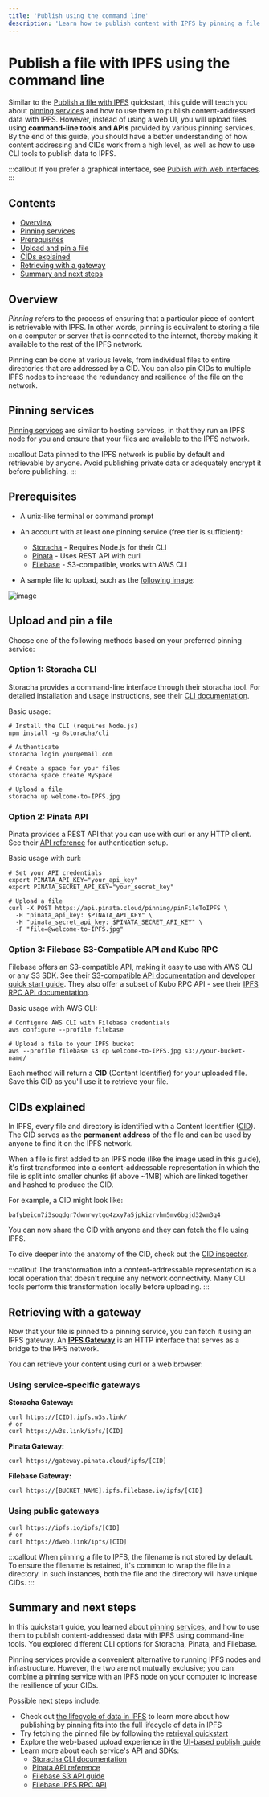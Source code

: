 ```yaml
---
title: 'Publish using the command line'
description: 'Learn how to publish content with IPFS by pinning a file to a pinning service using the command line.'
---
```


# Publish a file with IPFS using the command line

Similar to the [Publish a file with IPFS](./publish.md) quickstart, this guide will teach you about [pinning services](../concepts/persistence.md#pinning-in-context) and how to use them to publish content-addressed data with IPFS. However, instead of using a web UI, you will upload files using **command-line tools and APIs** provided by various pinning services. By the end of this guide, you should have a better understanding of how content addressing and CIDs work from a high level, as well as how to use CLI tools to publish data to IPFS.

:::callout
If you prefer a graphical interface, see [Publish with web interfaces](./publish.md).
:::

## Contents <!-- omit from toc -->

- [Overview](#overview)
- [Pinning services](#pinning-services)
- [Prerequisites](#prerequisites)
- [Upload and pin a file](#upload-and-pin-a-file)
- [CIDs explained](#cids-explained)
- [Retrieving with a gateway](#retrieving-with-a-gateway)
- [Summary and next steps](#summary-and-next-steps)

## Overview

_Pinning_ refers to the process of ensuring that a particular piece of content is retrievable with IPFS. In other words, pinning is equivalent to storing a file on a computer or server that is connected to the internet, thereby making it available to the rest of the IPFS network.

Pinning can be done at various levels, from individual files to entire directories that are addressed by a CID. You can also pin CIDs to multiple IPFS nodes to increase the redundancy and resilience of the file on the network.

## Pinning services

[Pinning services](../concepts/persistence.md#pinning-services) are similar to hosting services, in that they run an IPFS node for you and ensure that your files are available to the IPFS network.

:::callout
Data pinned to the IPFS network is public by default and retrievable by anyone. Avoid publishing private data or adequately encrypt it before publishing.
:::

## Prerequisites

- A unix-like terminal or command prompt
- An account with at least one pinning service (free tier is sufficient):
  - [Storacha](https://storacha.network) - Requires Node.js for their CLI
  - [Pinata](https://pinata.cloud/) - Uses REST API with curl
  - [Filebase](https://filebase.com) - S3-compatible, works with AWS CLI

- A sample file to upload, such as the [following image](../quickstart/images/welcome-to-IPFS.jpg):

![image](../quickstart/images/welcome-to-IPFS.jpg)

## Upload and pin a file

Choose one of the following methods based on your preferred pinning service:

### Option 1: Storacha CLI

Storacha provides a command-line interface through their storacha tool. For detailed installation and usage instructions, see their [CLI documentation](https://docs.storacha.network/cli/).

Basic usage:
```shell
# Install the CLI (requires Node.js)
npm install -g @storacha/cli

# Authenticate
storacha login your@email.com

# Create a space for your files
storacha space create MySpace

# Upload a file
storacha up welcome-to-IPFS.jpg
```

### Option 2: Pinata API

Pinata provides a REST API that you can use with curl or any HTTP client. See their [API reference](https://docs.pinata.cloud/api-reference) for authentication setup.

Basic usage with curl:
```shell
# Set your API credentials
export PINATA_API_KEY="your_api_key"
export PINATA_SECRET_API_KEY="your_secret_key"

# Upload a file
curl -X POST https://api.pinata.cloud/pinning/pinFileToIPFS \
  -H "pinata_api_key: $PINATA_API_KEY" \
  -H "pinata_secret_api_key: $PINATA_SECRET_API_KEY" \
  -F "file=@welcome-to-IPFS.jpg"
```

### Option 3: Filebase S3-Compatible API and Kubo RPC

Filebase offers an S3-compatible API, making it easy to use with AWS CLI or any S3 SDK. See their [S3-compatible API documentation](https://docs.filebase.com/api-documentation/s3-compatible-api) and [developer quick start guide](https://docs.filebase.com/getting-started/getting-started-guides/developer-quick-start-guide). They also offer a subset of Kubo RPC API - see their [IPFS RPC API documentation](https://docs.filebase.com/api-documentation/ipfs-rpc-api).

Basic usage with AWS CLI:
```shell
# Configure AWS CLI with Filebase credentials
aws configure --profile filebase

# Upload a file to your IPFS bucket
aws --profile filebase s3 cp welcome-to-IPFS.jpg s3://your-bucket-name/
```

Each method will return a **CID** (Content Identifier) for your uploaded file. Save this CID as you'll use it to retrieve your file.

## CIDs explained

In IPFS, every file and directory is identified with a Content Identifier ([CID](../concepts/content-addressing.md)). The CID serves as the **permanent address** of the file and can be used by anyone to find it on the IPFS network.

When a file is first added to an IPFS node (like the image used in this guide), it's first transformed into a content-addressable representation in which the file is split into smaller chunks (if above ~1MB) which are linked together and hashed to produce the CID.

For example, a CID might look like:

```plaintext
bafybeicn7i3soqdgr7dwnrwytgq4zxy7a5jpkizrvhm5mv6bgjd32wm3q4
```

You can now share the CID with anyone and they can fetch the file using IPFS.

To dive deeper into the anatomy of the CID, check out the [CID inspector](https://cid.ipfs.tech/#bafybeicn7i3soqdgr7dwnrwytgq4zxy7a5jpkizrvhm5mv6bgjd32wm3q4).

:::callout
The transformation into a content-addressable representation is a local operation that doesn't require any network connectivity. Many CLI tools perform this transformation locally before uploading.
:::

## Retrieving with a gateway

Now that your file is pinned to a pinning service, you can fetch it using an IPFS gateway. An [**IPFS Gateway**](../concepts/ipfs-gateway.md) is an HTTP interface that serves as a bridge to the IPFS network.

You can retrieve your content using curl or a web browser:

### Using service-specific gateways

**Storacha Gateway:**
```shell
curl https://[CID].ipfs.w3s.link/
# or
curl https://w3s.link/ipfs/[CID]
```

**Pinata Gateway:**
```shell
curl https://gateway.pinata.cloud/ipfs/[CID]
```

**Filebase Gateway:**
```shell
curl https://[BUCKET_NAME].ipfs.filebase.io/ipfs/[CID]
```

### Using public gateways

```shell
curl https://ipfs.io/ipfs/[CID]
# or
curl https://dweb.link/ipfs/[CID]
```

:::callout
When pinning a file to IPFS, the filename is not stored by default. To ensure the filename is retained, it's common to wrap the file in a directory. In such instances, both the file and the directory will have unique CIDs.
:::

## Summary and next steps

In this quickstart guide, you learned about [pinning services](../concepts/persistence.md#pinning-in-context), and how to use them to publish content-addressed data with IPFS using command-line tools. You explored different CLI options for Storacha, Pinata, and Filebase.

Pinning services provide a convenient alternative to running IPFS nodes and infrastructure. However, the two are not mutually exclusive; you can combine a pinning service with an IPFS node on your computer to increase the resilience of your CIDs.

Possible next steps include:

- Check out [the lifecycle of data in IPFS](../concepts/lifecycle.md) to learn more about how publishing by pinning fits into the full lifecycle of data in IPFS
- Try fetching the pinned file by following the [retrieval quickstart](./retrieve.md)
- Explore the web-based upload experience in the [UI-based publish guide](./publish.md)
- Learn more about each service's API and SDKs:
  - [Storacha CLI documentation](https://docs.storacha.network/cli/)
  - [Pinata API reference](https://docs.pinata.cloud/api-reference)
  - [Filebase S3 API guide](https://docs.filebase.com/api-documentation/s3-compatible-api)
  - [Filebase IPFS RPC API](https://docs.filebase.com/api-documentation/ipfs-rpc-api)